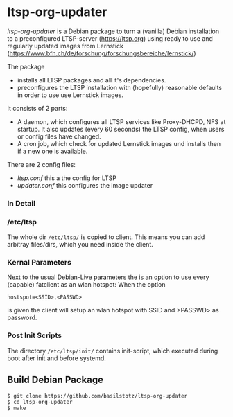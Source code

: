 


# ltsp-org-updater

_ltsp-org-updater_ is a Debian package to turn a (vanilla) Debian installation to a preconfigured LTSP-server (https://ltsp.org) using ready to use and regularly updated images from Lernstick (https://www.bfh.ch/de/forschung/forschungsbereiche/lernstick/)

The package  
* installs all LTSP packages and all it's dependencies.
* preconfigures the LTSP installation with (hopefully) reasonable defaults in order to use use Lernstick images.


It consists of 2 parts:
* A daemon, which configures all LTSP services like Proxy-DHCPD, NFS at startup. It also updates (every 60 seconds) the LTSP config, when users or config files have changed.
* A cron job, which check for updated Lernstick images und installs then if a new one is available.

There are 2 config files:
* *ltsp.conf* this a the config for LTSP
* *updater.conf* this configures the image updater

### In Detail

### /etc/ltsp

The whole dir ```/etc/ltsp/``` is copied to client. This means you can add arbitray files/dirs, which you need inside the client.

### Kernal Parameters

Next to the usual Debian-Live parameters the is an option to use every (capable) fatclient as an wlan hotspot: When the option

```hostspot=<SSID>,<PASSWD>```

is given the client will setup an wlan hotspot with SSID <SSID> and >PASSWD> as password.

### Post Init Scripts

 The directory ```/etc/ltsp/init/``` contains init-script, which executed during boot after init and before systemd. 


## Build Debian Package

```
$ git clone https://github.com/basilstotz/ltsp-org-updater
$ cd ltsp-org-updater
$ make
```

